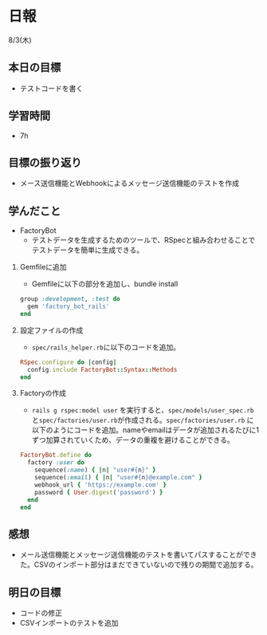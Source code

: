 # 日報

8/3(木)

## 本日の目標

- テストコードを書く

## 学習時間

- 7h

## 目標の振り返り

- メース送信機能とWebhookによるメッセージ送信機能のテストを作成

## 学んだこと

- FactoryBot
    - テストデータを生成するためのツールで、RSpecと組み合わせることでテストデータを簡単に生成できる。
1. Gemfileに追加
    - Gemfileに以下の部分を追加し、bundle install
    
    ```ruby
    group :development, :test do
      gem 'factory_bot_rails'
    end
    ```
    
2. 設定ファイルの作成 
    - `spec/rails_helper.rb`に以下のコードを追加。
    
    ```ruby
    RSpec.configure do |config|
      config.include FactoryBot::Syntax::Methods
    end
    ```
    
3. Factoryの作成 
    - `rails g rspec:model user` を実行すると、`spec/models/user_spec.rb`と`spec/factories/user.rb`が作成される。`spec/factories/user.rb` に以下のようにコードを追加。nameやemailはデータが追加されるたびに1ずつ加算されていくため、データの重複を避けることができる。
    
    ```ruby
    FactoryBot.define do
      factory :user do
        sequence(:name) { |n| "user#{n}" }
        sequence(:email) { |n| "user#{n}@example.com" }
        webhook_url { 'https://example.com' }
        password { User.digest('password') }
      end
    end
    ```
    

## 感想

- メール送信機能とメッセージ送信機能のテストを書いてパスすることができた。CSVのインポート部分はまだできていないので残りの期間で追加する。

## 明日の目標

- コードの修正
- CSVインポートのテストを追加
